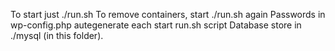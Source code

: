 To start just ./run.sh
To remove containers, start ./run.sh again
Passwords in wp-config.php autegenerate each start run.sh script
Database store in ./mysql (in this folder).

